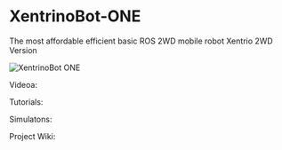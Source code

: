 # XentrinoBot-ONE

The most affordable efficient basic ROS 2WD mobile robot
Xentrio 2WD Version


![XentrinoBot ONE ](https://github.com/hi-techno-barrio/XentrinoBot-ONE/blob/main/doc_refence/img/XentrinoBot-ONE.png)




Videoa: 

Tutorials:

Simulatons:

Project Wiki:


